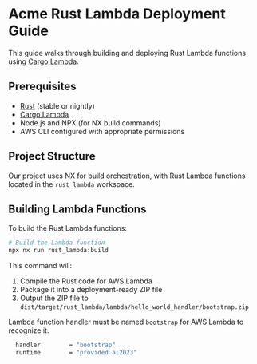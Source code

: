 # Acme Rust Lambda Deployment Guide

This guide walks through building and deploying Rust Lambda functions using [Cargo Lambda](https://www.cargo-lambda.info/).

## Prerequisites

- [Rust](https://www.rust-lang.org/tools/install) (stable or nightly)
- [Cargo Lambda](https://www.cargo-lambda.info/guide/installation.html)
- Node.js and NPX (for NX build commands)
- AWS CLI configured with appropriate permissions

## Project Structure

Our project uses NX for build orchestration, with Rust Lambda functions located in the `rust_lambda` workspace.

## Building Lambda Functions

To build the Rust Lambda functions:

```bash
# Build the Lambda function
npx nx run rust_lambda:build
```

This command will:
1. Compile the Rust code for AWS Lambda
2. Package it into a deployment-ready ZIP file
3. Output the ZIP file to `dist/target/rust_lambda/lambda/hello_world_handler/bootstrap.zip`


Lambda function handler must be named `bootstrap` for AWS Lambda to recognize it.
```bash
  handler        = "bootstrap"
  runtime        = "provided.al2023"
```